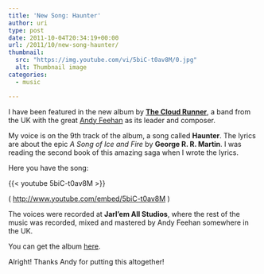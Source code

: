 ```yaml
---
title: 'New Song: Haunter'
author: uri
type: post
date: 2011-10-04T20:34:19+00:00
url: /2011/10/new-song-haunter/
thumbnail:
  src: "https://img.youtube.com/vi/5biC-t0av8M/0.jpg"
  alt: Thumbnail image
categories:
  - music

---
```

I have been featured in the new album by [**The Cloud Runner**][1], a band from the UK with the great [Andy Feehan][2] as its leader and composer.

My voice is on the 9th track of the album, a song called **Haunter**. The lyrics are about the epic _A Song of Ice and Fire_ by **George R. R. Martin**. I was reading the second book of this amazing saga when I wrote the lyrics.

Here you have the song:

{{< youtube 5biC-t0av8M >}}</iframe>

( http://www.youtube.com/embed/5biC-t0av8M )

The voices were recorded at **Jarl&#8217;em All Studios**, where the rest of the music was recorded, mixed and mastered by Andy Feehan somewhere in the UK.

You can get the album [here][3].

Alright! Thanks Andy for putting this altogether!

 [1]: http://www.facebook.com/thecloudrunner
 [2]: http://www.facebook.com/feehangoestohollywood
 [3]: http://www.megaupload.com/?d=D8M72NLP